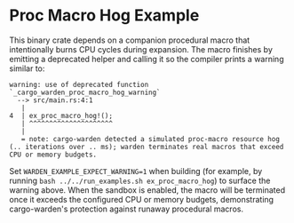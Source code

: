 # Proc Macro Hog Example

This binary crate depends on a companion procedural macro that intentionally burns CPU cycles during expansion.
The macro finishes by emitting a deprecated helper and calling it so the compiler prints a warning similar to:

```text
warning: use of deprecated function `_cargo_warden_proc_macro_hog_warning`
  --> src/main.rs:4:1
   |
4  | ex_proc_macro_hog!();
   | ^^^^^^^^^^^^^^^^^^^^^
   |
   = note: cargo-warden detected a simulated proc-macro resource hog (.. iterations over .. ms); warden terminates real macros that exceed CPU or memory budgets.
```

Set `WARDEN_EXAMPLE_EXPECT_WARNING=1` when building (for example, by running `bash ../../run_examples.sh ex_proc_macro_hog`) to surface the warning above.
When the sandbox is enabled, the macro will be terminated once it exceeds the configured CPU or memory budgets, demonstrating cargo-warden's protection against runaway procedural macros.
